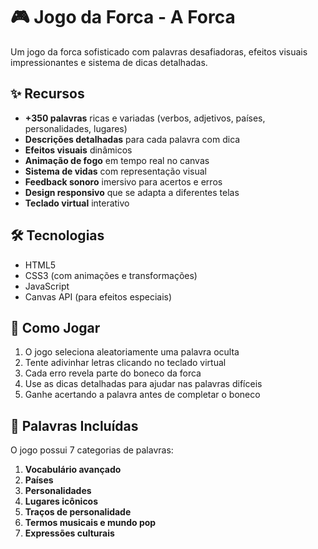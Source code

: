 # 🎮 Jogo da Forca - A Forca

Um jogo da forca sofisticado com palavras desafiadoras, efeitos visuais impressionantes e sistema de dicas detalhadas.

## ✨ Recursos

- **+350 palavras** ricas e variadas (verbos, adjetivos, países, personalidades, lugares)
- **Descrições detalhadas** para cada palavra com dica
- **Efeitos visuais** dinâmicos
- **Animação de fogo** em tempo real no canvas
- **Sistema de vidas** com representação visual
- **Feedback sonoro** imersivo para acertos e erros
- **Design responsivo** que se adapta a diferentes telas
- **Teclado virtual** interativo

## 🛠 Tecnologias

- HTML5
- CSS3 (com animações e transformações)
- JavaScript
- Canvas API (para efeitos especiais)


## 🎯 Como Jogar

1. O jogo seleciona aleatoriamente uma palavra oculta
2. Tente adivinhar letras clicando no teclado virtual
3. Cada erro revela parte do boneco da forca
4. Use as dicas detalhadas para ajudar nas palavras difíceis
5. Ganhe acertando a palavra antes de completar o boneco

## 🌈 Palavras Incluídas

O jogo possui 7 categorias de palavras:

1. **Vocabulário avançado** 
2. **Países** 
3. **Personalidades** 
4. **Lugares icônicos**
5. **Traços de personalidade** 
6. **Termos musicais e mundo pop** 
7. **Expressões culturais**
